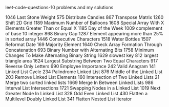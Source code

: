 leet-code-questions-10
problems and my solutions

1046 Last Stone Weight
575 Distribute Candies
867 Transpose Matrix
1260 Shift 2D Grid
1189 Maximum Number of Balloons
1608 Special Array With X Elements Greater Than or Equal X
1185 Day of the Week
1009 complement of base 10 integer
868 Binary Gap
1287 Element appearing more than 25% in sorted array
1446 Consecutive Characters
1518 Water Bottles
1507 Reformat Date
169 Majority Element
1640 Check Array Formation Through Concatenation
693 Binary Number with Alternating Bits
1758 Minimum Changes To Make Alternating Binary String
1629 slowest key
812 largest triangle area
1624 Largest Substring Between Two Equal Characters
917 Reverse Only Letters
690 Employee Importance
242 Valid Anagram
141 Linked List Cycle
234 Palindrome Linked List
876 Middle of the Linked List
203 Remove Linked List Elements
160 Intersection of Two Linked Lists
21 Merge two sorted linked lists
1669 Merge In Between Linked Lists
986 Interval List Intersections
1721 Swapping Nodes in a Linked List
1019 Next Greater Node In Linked List
328 Odd Even Linked List
430 Flatten a Multilevel Doubly Linked List
341 Flatten Nested List Iterator
